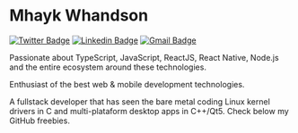 # Mhayk Whandson

[![Twitter Badge](https://img.shields.io/badge/-@mhayk-2d81cb?style=flat-square&labelColor=3fb0ff&logo=twitter&logoColor=white&link=https://twitter.com/mhayk)](https://twitter.com/mhayk)
[![Linkedin Badge](https://img.shields.io/badge/-Mhayk%20Whandson-2d81cb?style=flat-square&logo=Linkedin&logoColor=white&link=https://www.linkedin.com/in/mhayk/)](https://www.linkedin.com/in/mhayk/)
[![Gmail Badge](https://img.shields.io/badge/-hi@mhayk.com-2d81cb?style=flat-square&logo=Gmail&logoColor=white&link=mailto:diego.schell.f@gmail.com)](mailto:hi@mhayk.com)

Passionate about TypeScript, JavaScript, ReactJS, React Native, Node.js and the entire ecosystem around these technologies.

Enthusiast of the best web & mobile development technologies.

A fullstack developer that has seen the bare metal coding Linux kernel drivers in C and multi-plataform desktop apps in C++/Qt5. Check below my GitHub freebies.

<!--
**mhayk/mhayk** is a ✨ _special_ ✨ repository because its `README.md` (this file) appears on your GitHub profile.

Here are some ideas to get you started:

- 🔭 I’m currently working on ...
- 🌱 I’m currently learning ...
- 👯 I’m looking to collaborate on ...
- 🤔 I’m looking for help with ...
- 💬 Ask me about ...
- 📫 How to reach me: ...
- 😄 Pronouns: ...
- ⚡ Fun fact: ...
-->
